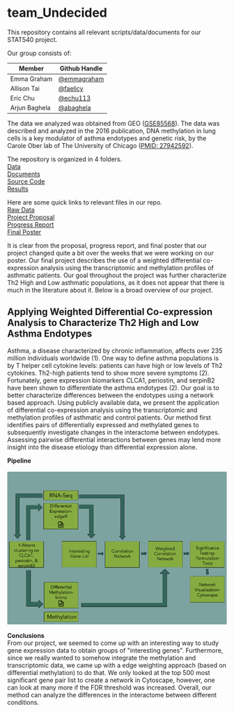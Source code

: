# team_Undecided

This repository contains all relevant scripts/data/documents for our STAT540 project. 

Our group consists of:

Member | Github Handle
 --- | ---
Emma Graham | [@emmagraham](https://github.com/emmagraham)
Allison Tai | [@faelicy](https://github.com/faelicy)
Eric Chu | [@echu113](https://github.com/echu113)
Arjun Baghela | [@abaghela](https://github.com/abaghela)

The data we analyzed was obtained from GEO ([GSE85568](https://www.ncbi.nlm.nih.gov/geo/query/acc.cgi?acc=GSE85568)). The data was described and analyzed in the 2016 publication, DNA methylation in lung cells is a key modulator of asthma endotypes and genetic risk, by the Carole Ober lab of The University of Chicago ([PMID: 27942592](https://www.ncbi.nlm.nih.gov/pmc/articles/PMC5139904/)).

The repository is organized in 4 folders.<br/>
[Data](https://github.com/STAT540-UBC/team_Undecided/tree/master/data) <br/>
[Documents](https://github.com/STAT540-UBC/team_Undecided/tree/master/docs) <br/>
[Source Code](https://github.com/STAT540-UBC/team_Undecided/tree/master/src) <br/>
[Results](https://github.com/STAT540-UBC/team_Undecided/tree/master/results)

Here are some quick links to relevant files in our repo. <br/>
[Raw Data](https://github.com/STAT540-UBC/team_Undecided/tree/master/data/raw_data) <br/>
[Project Proposal](https://github.com/STAT540-UBC/team_Undecided/blob/master/docs/project_proposal.md) <br/>
[Progress Report](https://github.com/STAT540-UBC/team_Undecided/blob/master/docs/progress_report.md) <br/>
[Final Poster](https://github.com/STAT540-UBC/team_Undecided/blob/master/docs/TeamUndecidedPoster.pdf)

It is clear from the proposal, progress report, and final poster that our project changed quite a bit over the weeks that we were working on our poster. Our final project describes the use of a weighted differential co-expression analysis using the transcriptomic and methylation profiles of asthmatic patients. Our goal throughout the project was further characterize Th2 High and Low asthmatic populations, as it does not appear that there is much in the literature about it. Below is a broad overview of our project. 

## Applying Weighted Differential Co-expression Analysis to Characterize Th2 High and Low Asthma Endotypes

Asthma, a disease characterized by chronic inflammation, affects over 235 million individuals worldwide (1). One way to define asthma populations is by T helper cell cytokine levels: patients can have high or low levels of Th2 cytokines. Th2-high patients tend to show more severe symptoms (2). Fortunately, gene expression biomarkers CLCA1, periostin, and serpinB2 have been shown to differentiate the asthma endotypes (2). Our goal is to better characterize differences between the endotypes using a network based approach. Using publicly available data, we present the application of differential co-expression analysis using the transcriptomic and methylation profiles of asthmatic and control patients. Our method first identifies pairs of differentially expressed and methylated genes to subsequently investigate changes in the interactome between endotypes. Assessing pairwise differential interactions between genes may lend more insight into the disease etiology than differential expression alone.

**Pipeline** <br/><br/>
![pipeline](https://github.com/STAT540-UBC/team_Undecided/blob/master/results/figures/teamUndecided_Pipeline.png "Pipeline")

**Conclusions** <br/>
From our project, we seemed to come up with an interesting way to study gene expression data to obtain groups of "interesting genes". Furthermore, since we really wanted to somehow integrate the methylation and transcriptomic data, we came up with a edge weighting approach (based on differential methylation) to do that. We only looked at the top 500 most significant gene pair list to create a network in Cytoscape, however, one can look at many more if the FDR threshold was increased. Overall, our method can analyze the differences in the interactome between different conditions. 
